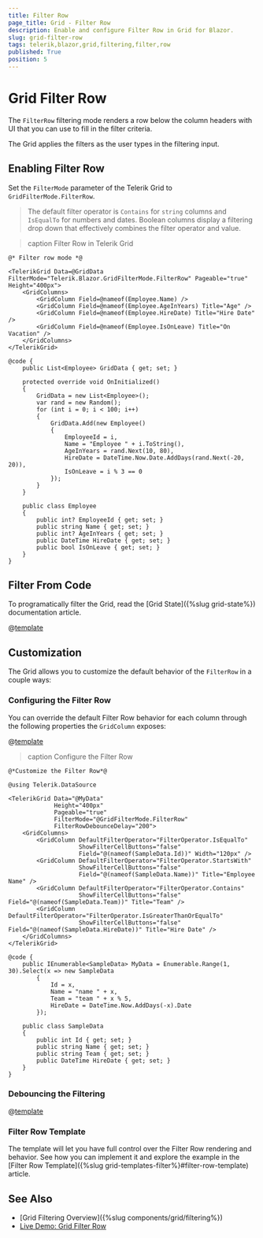 ```yaml
---
title: Filter Row
page_title: Grid - Filter Row
description: Enable and configure Filter Row in Grid for Blazor.
slug: grid-filter-row
tags: telerik,blazor,grid,filtering,filter,row
published: True
position: 5
---
```


# Grid Filter Row

The `FilterRow` filtering mode renders a row below the column headers with UI that you can use to fill in the filter criteria.

The Grid applies the filters as the user types in the filtering input. 

## Enabling Filter Row

Set the `FilterMode` parameter of the Telerik Grid to `GridFilterMode.FilterRow`.

> The default filter operator is `Contains` for `string` columns and `IsEqualTo` for numbers and dates. Boolean columns display a filtering drop down that effectively combines the filter operator and value.

>caption Filter Row in Telerik Grid

````CSHTML
@* Filter row mode *@

<TelerikGrid Data=@GridData FilterMode="Telerik.Blazor.GridFilterMode.FilterRow" Pageable="true" Height="400px">
	<GridColumns>
		<GridColumn Field=@nameof(Employee.Name) />
		<GridColumn Field=@nameof(Employee.AgeInYears) Title="Age" />
		<GridColumn Field=@nameof(Employee.HireDate) Title="Hire Date" />
		<GridColumn Field=@nameof(Employee.IsOnLeave) Title="On Vacation" />
	</GridColumns>
</TelerikGrid>

@code {
	public List<Employee> GridData { get; set; }

	protected override void OnInitialized()
	{
		GridData = new List<Employee>();
		var rand = new Random();
		for (int i = 0; i < 100; i++)
		{
			GridData.Add(new Employee()
			{
				EmployeeId = i,
				Name = "Employee " + i.ToString(),
				AgeInYears = rand.Next(10, 80),
				HireDate = DateTime.Now.Date.AddDays(rand.Next(-20, 20)),
				IsOnLeave = i % 3 == 0
			});
		}
	}

	public class Employee
	{
		public int? EmployeeId { get; set; }
		public string Name { get; set; }
		public int? AgeInYears { get; set; }
		public DateTime HireDate { get; set; }
		public bool IsOnLeave { get; set; }
	}
}
````


## Filter From Code

To programatically filter the Grid, read the [Grid State]({%slug grid-state%}) documentation article.

@[template](/_contentTemplates/grid/state.md#initial-state)

## Customization

The Grid allows you to customize the default behavior of the `FilterRow` in a couple ways:

### Configuring the Filter Row

You can override the default Filter Row behavior for each column through the following properties the `GridColumn` exposes:

@[template](/_contentTemplates/common/filtering.md#filter-row-customization-properties)

>caption Configure the Filter Row

````CSHTML
@*Customize the Filter Row*@

@using Telerik.DataSource

<TelerikGrid Data="@MyData"
             Height="400px"
             Pageable="true"
             FilterMode="@GridFilterMode.FilterRow"
             FilterRowDebounceDelay="200">
    <GridColumns>
        <GridColumn DefaultFilterOperator="FilterOperator.IsEqualTo"
                    ShowFilterCellButtons="false"
                    Field="@(nameof(SampleData.Id))" Width="120px" />
        <GridColumn DefaultFilterOperator="FilterOperator.StartsWith"
                    ShowFilterCellButtons="false"
                    Field="@(nameof(SampleData.Name))" Title="Employee Name" />
        <GridColumn DefaultFilterOperator="FilterOperator.Contains"
                    ShowFilterCellButtons="false" Field="@(nameof(SampleData.Team))" Title="Team" />
        <GridColumn DefaultFilterOperator="FilterOperator.IsGreaterThanOrEqualTo"
                    ShowFilterCellButtons="false" Field="@(nameof(SampleData.HireDate))" Title="Hire Date" />
    </GridColumns>
</TelerikGrid>

@code {
    public IEnumerable<SampleData> MyData = Enumerable.Range(1, 30).Select(x => new SampleData
        {
            Id = x,
            Name = "name " + x,
            Team = "team " + x % 5,
            HireDate = DateTime.Now.AddDays(-x).Date
        });

    public class SampleData
    {
        public int Id { get; set; }
        public string Name { get; set; }
        public string Team { get; set; }
        public DateTime HireDate { get; set; }
    }
}
````

### Debouncing the Filtering

@[template](/_contentTemplates/common/filtering.md#filter-debounce-delay-customization)

### Filter Row Template

The template will let you have full control over the Filter Row rendering and behavior. See how you can implement it and explore the example in the [Filter Row Template]({%slug grid-templates-filter%}#filter-row-template) article.

## See Also

  * [Grid Filtering Overview]({%slug components/grid/filtering%})
  * [Live Demo: Grid Filter Row](https://demos.telerik.com/blazor-ui/grid/filter-row)
